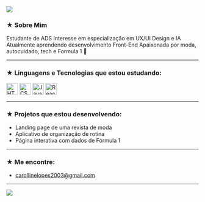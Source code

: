 <img src="https://capsule-render.vercel.app/api?type=waving&color=9e7bb5&height=200&section=header&text=Hi,%20I'm%20Carolline!%20💻&fontSize=35&fontColor=ffffff&animation=fadeIn" />

### ★ Sobre Mim
Estudante de ADS
Interesse em especialização em UX/UI Design e IA
Atualmente aprendendo desenvolvimento Front-End
Apaixonada por moda, autocuidado, tech e Formula 1 🚗

---

### ★ Linguagens e Tecnologias que estou estudando:

<p align="left">
  <img src="https://cdn.jsdelivr.net/gh/devicons/devicon/icons/html5/html5-original.svg" height="30" alt="HTML" />
  <img src="https://cdn.jsdelivr.net/gh/devicons/devicon/icons/css3/css3-original.svg" height="30" alt="CSS" />
  <img src="https://cdn.jsdelivr.net/gh/devicons/devicon/icons/javascript/javascript-original.svg" height="30" alt="JavaScript" />
  <img src="https://cdn.jsdelivr.net/gh/devicons/devicon/icons/react/react-original.svg" height="30" alt="React" />
</p>

---

### ★ Projetos que estou desenvolvendo:

- Landing page de uma revista de moda
- Aplicativo de organização de rotina
- Página interativa com dados de Fórmula 1

---

### ★ Me encontre:
- carollinelopes2003@gmail.com

---

<img src="https://capsule-render.vercel.app/api?type=waving&color=9e7bb5&height=150&section=footer" />

